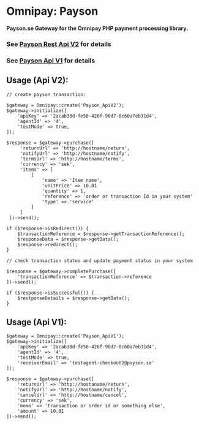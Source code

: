 # Omnipay: Payson

**Payson.se Gateway for the Omnipay PHP payment processing library.**

### See [Payson Rest Api V2](https://tech.payson.se/paysoncheckout2/rest-api/) for details
### See [Payson Api V1](https://tech.payson.se/paysoncheckout1/) for details

## Usage (Api V2):
```
// create payson transaction:

$gateway = Omnipay::create('Payson_ApiV2');
$gateway->initialize([
    'apiKey' => '2acab30d-fe50-426f-90d7-8c60a7eb31d4',
    'agentId' => '4',
    'testMode' => true,
]);

$response = $gateway->purchase([
     'returnUrl' => 'http://hostname/return',
     'notifyUrl' => 'http://hostname/notify',
     'termsUrl' => 'http://hostname/terms',
     'currency' => 'sek',
     'items' => [
         [
             'name' => 'Item name',
             'unitPrice' => 10.01
             'quantity' => 1,
             'reference' => 'order or transaction Id in your system'
             'type' => 'service'
         ]
     ]
 ])->send();
 
if ($response->isRedirect()) {
    $transactionReference = $response->getTransactionReference(); 
    $responseData = $response->getData();
    $response->redirect();
}

// check transaction status and update payment status in your system

$response = $gateway->completePurchase([
    'transactionReference' => $transaction->reference
])->send();

if ($response->isSuccessful()) {
    $restponseDetails = $response->getData();
}
```
## Usage (Api V1):
```
$gateway = Omnipay::create('Payson_ApiV1');
$gateway->initialize([
    'apiKey' => '2acab30d-fe50-426f-90d7-8c60a7eb31d4',
    'agentId' => '4',
    'testMode' => true,
    'receiverEmail' => 'testagent-checkout2@payson.se'
]);

$response = $gateway->purchase([
    'returnUrl' => 'http://hostaname/return',
    'notifyUrl' => 'http://hostname/notify',
    'cancelUrl' => 'http://hostname/cancel',
    'currency' => 'sek',
    'memo' => 'transaction or order id or something else',
    'amount' => 10.01
])->send();
```
